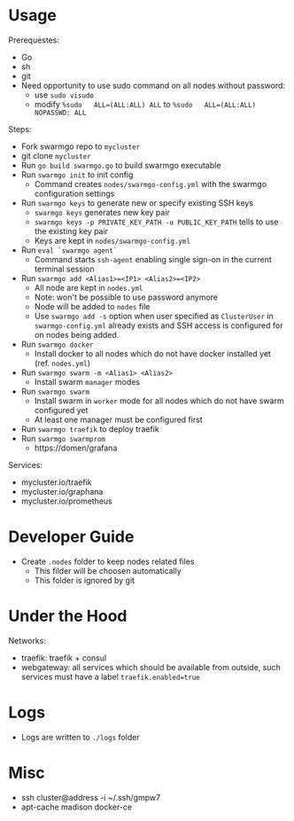 # Usage

Prerequestes:

- Go
- sh
- git
- Need opportunity to use sudo command on all nodes without password:
  - use `sudo visudo`
  - modify `%sudo   ALL=(ALL:ALL) ALL` to `%sudo   ALL=(ALL:ALL) NOPASSWD: ALL`

Steps:

- Fork swarmgo repo to `mycluster`
- git clone `mycluster`
- Run `go build swarmgo.go` to build swarmgo executable
- Run `swarmgo init` to init config
  - Command creates `nodes/swarmgo-config.yml` with the swarmgo configuration settings
- Run `swarmgo keys` to generate new or specify existing SSH keys
  - `swarmgo keys` generates new key pair
  - `swarmgo keys -p PRIVATE_KEY_PATH -u PUBLIC_KEY_PATH` tells to use the existing key pair
  - Keys are kept in `nodes/swarmgo-config.yml` 
- Run ``eval `swarmgo agent` ``
  - Command starts `ssh-agent` enabling single sign-on in the current terminal session
- Run `swarmgo add <Alias1>=<IP1> <Alias2>=<IP2>`
  - All node are kept in `nodes.yml`
  - Note: won't be possible to use password anymore
  - Node will be added to `nodes` file
  - Use `swarmgo add -s` option when user specified as `ClusterUser` in `swarmgo-config.yml` already exists and SSH access is configured for on nodes being added. 
- Run `swarmgo docker`
  - Install docker to all nodes which do not have docker installed yet (ref. `nodes.yml`)
- Run `swarmgo swarm -m <Alias1> <Alias2>`
  - Install swarm `manager` modes
- Run `swarmgo swarm`
  - Install swarm in `worker` mode for all nodes which do not have swarm configured yet
  - At least one manager must be configured first
- Run `swarmgo traefik` to deploy traefik
- Run `swarmgo swarmprom`
  - https://domen/grafana


Services:
- mycluster.io/traefik
- mycluster.io/graphana
- mycluster.io/prometheus

# Developer Guide

- Create `.nodes` folder to keep nodes related files
  - This filder will be choosen automatically
  - This folder is ignored by git



# Under the Hood

Networks:
- traefik: traefik + consul
- webgateway: all services which should be available from outside, such services must have a label `traefik.enabled=true`

# Logs

- Logs are written to `./logs` folder

 
# Misc

- ssh cluster@address -i ~/.ssh/gmpw7
- apt-cache madison docker-ce